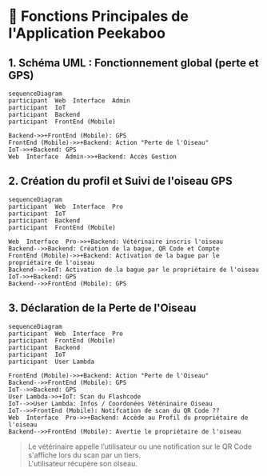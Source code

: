 
# 📘 Fonctions Principales de l'Application Peekaboo

## 1. Schéma UML : Fonctionnement global (perte et GPS)

```mermaid
sequenceDiagram
participant  Web  Interface  Admin
participant  IoT
participant  Backend
participant  FrontEnd (Mobile)

Backend->>+FrontEnd (Mobile): GPS
FrontEnd (Mobile)->>+Backend: Action "Perte de l'Oiseau"
IoT->>+Backend: GPS
Web  Interface  Admin->>+Backend: Accès Gestion
```

## 2. Création du profil et Suivi de l'oiseau GPS

```mermaid
sequenceDiagram
participant  Web  Interface  Pro
participant  IoT
participant  Backend
participant  FrontEnd (Mobile)

Web  Interface  Pro->>+Backend: Vétérinaire inscris l'oiseau
Backend-->>Backend: Création de la bague, QR Code et Compte
FrontEnd (Mobile)->>+Backend: Activation de la bague par le propriétaire de l'oiseau
Backend-->>IoT: Activation de la bague par le propriétaire de l'oiseau
IoT->>+Backend: GPS
Backend-->>FrontEnd (Mobile): GPS
```

## 3. Déclaration de la Perte de l'Oiseau

```mermaid
sequenceDiagram
participant  Web  Interface  Pro
participant  FrontEnd (Mobile)
participant  Backend
participant  IoT
participant  User Lambda

FrontEnd (Mobile)->>+Backend: Action "Perte de l'Oiseau"
Backend-->>FrontEnd (Mobile): GPS
IoT-->>Backend: GPS
User Lambda->>+IoT: Scan du Flashcode
IoT-->>User Lambda: Infos / Coordonées Véténinaire Oiseau
IoT-->>FrontEnd (Mobile): Notifcation de scan du QR Code ??
Web  Interface  Pro->>+Backend: Accède au Profil du propriétaire de l'oiseau
Backend-->>FrontEnd (Mobile): Avertie le propriétaire de l'oiseau
```

> Le vétérinaire appelle l’utilisateur ou une notification sur le QR Code s'affiche lors du scan par un tiers.  
> L'utilisateur récupère son oiseau.
